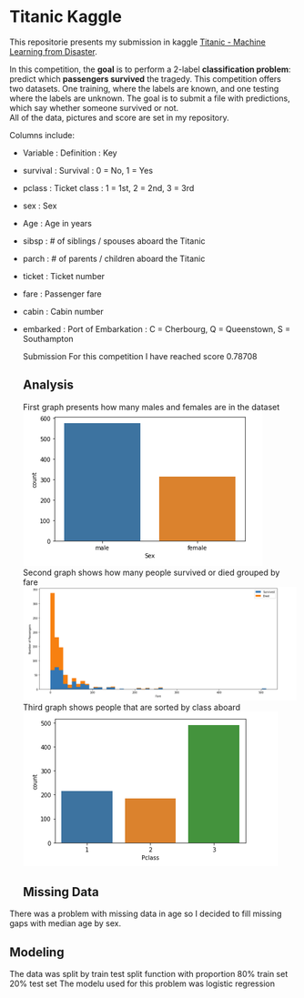 # Titanic Kaggle

This repositorie presents my submission in kaggle [Titanic - Machine Learning from Disaster](https://www.kaggle.com/competitions/titanic). <br>

In this competition, the <b>goal</b> is to perform a 2-label <b>classification problem</b>: predict which <b>passengers survived</b> the tragedy. <be> This competition offers two datasets. One training, where the labels are known, and one testing where the labels are unknown. The goal is to submit a file with predictions, which say whether someone survived or not. <br> All of the data, pictures and score are set in my repository.

Columns include: 
- Variable :	Definition	: Key
  
- survival	:  Survival	:  0 = No, 1 = Yes
- pclass	:  Ticket class	: 	1 = 1st, 2 = 2nd, 3 = 3rd
- sex	: Sex	
- Age	: 	Age in years	
- sibsp		: # of siblings / spouses aboard the Titanic	
- parch		: # of parents / children aboard the Titanic	
- ticket	: 	Ticket number	
- fare	: 	Passenger fare	
- cabin		: Cabin number	
- embarked		: Port of Embarkation	: 	C = Cherbourg, Q = Queenstown, S = Southampton

  
  Submission 
  For this competition I have reached score  0.78708
  
  ## Analysis
  First graph presents how many males and females are in the dataset<br>
  ![Titanic Kaggle](https://github.com/LukaszTamborowski/Titanic-kaggle/blob/main/photoos/male%20female%20dash.png?raw=true)<br>
Second graph shows how many people survived or died grouped by fare<br>
   ![Titanic Kaggle](https://github.com/LukaszTamborowski/Titanic-kaggle/blob/main/photoos/Passengers%20by%20fare.png?raw=true)<br>
  Third graph shows people that are sorted by class aboard<br>
  ![Titanic Kaggle](https://github.com/LukaszTamborowski/Titanic-kaggle/blob/main/photoos/passengers%20by%20class.png?raw=true)<br>
  
  ## Missing Data
 There was a problem with missing data in age so I decided to  fill missing gaps with median age by sex.
 
   ## Modeling

The data was split by train test split function with proportion 80% train set 20% test set
The modelu used for this problem was logistic regression

